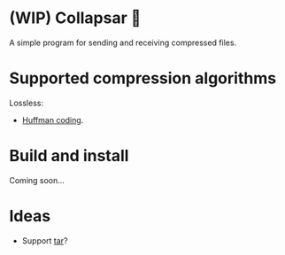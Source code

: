 # (WIP) Collapsar 🎇

A simple program for sending and receiving compressed files.

# Supported compression algorithms

Lossless:

- [Huffman coding](https://wikipedia.org/wiki/Huffman_coding).

# Build and install

Coming soon...

# Ideas

- Support [tar](https://wikipedia.org/wiki/Tar_(computing))?
